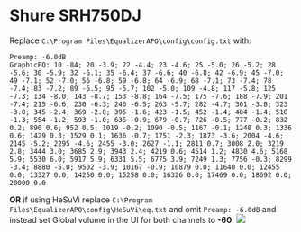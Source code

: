 # Shure SRH750DJ
Replace `C:\Program Files\EqualizerAPO\config\config.txt` with:
```
Preamp: -6.0dB
GraphicEQ: 10 -84; 20 -3.9; 22 -4.4; 23 -4.6; 25 -5.0; 26 -5.2; 28 -5.6; 30 -5.9; 32 -6.1; 35 -6.4; 37 -6.6; 40 -6.8; 42 -6.9; 45 -7.0; 49 -7.1; 52 -7.0; 56 -6.8; 59 -6.8; 64 -6.9; 68 -7.1; 73 -7.4; 78 -7.4; 83 -7.2; 89 -6.5; 95 -5.7; 102 -5.0; 109 -4.8; 117 -5.8; 125 -7.3; 134 -8.0; 143 -8.7; 153 -8.8; 164 -7.5; 175 -7.6; 188 -7.9; 201 -7.4; 215 -6.6; 230 -6.3; 246 -6.5; 263 -5.7; 282 -4.7; 301 -3.8; 323 -3.0; 345 -2.4; 369 -2.0; 395 -1.6; 423 -1.5; 452 -1.4; 484 -1.4; 518 -1.3; 554 -1.2; 593 -1.0; 635 -0.9; 679 -0.7; 726 -0.5; 777 -0.2; 832 0.2; 890 0.6; 952 0.5; 1019 -0.2; 1090 -0.5; 1167 -0.1; 1248 0.3; 1336 0.6; 1429 0.3; 1529 0.1; 1636 -0.7; 1751 -2.3; 1873 -3.6; 2004 -4.6; 2145 -5.2; 2295 -4.6; 2455 -3.0; 2627 -1.1; 2811 0.7; 3008 2.0; 3219 2.8; 3444 3.0; 3685 2.9; 3943 2.4; 4219 0.6; 4514 1.2; 4830 4.6; 5168 5.9; 5530 6.0; 5917 5.9; 6331 5.5; 6775 3.9; 7249 1.3; 7756 -0.3; 8299 -3.4; 8880 -5.0; 9502 -3.9; 10167 -0.9; 10879 0.0; 11640 0.0; 12455 0.0; 13327 0.0; 14260 0.0; 15258 0.0; 16326 0.0; 17469 0.0; 18692 0.0; 20000 0.0
```
**OR** if using HeSuVi replace `C:\Program Files\EqualizerAPO\config\HeSuVi\eq.txt` and omit `Preamp: -6.0dB` and instead set Global volume in the UI for both channels to **-60**.
![](https://raw.githubusercontent.com/jaakkopasanen/AutoEq/master/results/Headphone.com/headphoncecom/onear/Shure%20SRH750DJ/Shure%20SRH750DJ.png)
